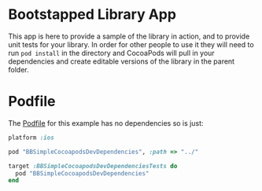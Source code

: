 Bootstapped Library App
================

This app is here to provide a sample of the library in action, and to provide unit tests for your library. In order for other people to use it they will need to run `pod install` in the directory and CocoaPods will pull in your dependencies and create editable versions of the library in the parent folder.

Podfile
=====

The [Podfile](https://github.com/orta/CocoaPodsBBSimpleCocoapodsDevDependenciesrary/blob/master/Example/Podfile) for this example has no dependencies so is just:

``` ruby
platform :ios

pod "BBSimpleCocoapodsDevDependencies", :path => "../"

target :BBSimpleCocoapodsDevDependenciesTests do
  pod "BBSimpleCocoapodsDevDependencies"
end

```

